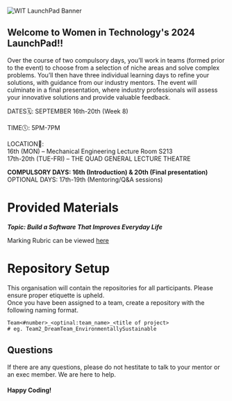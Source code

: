 
![WIT LaunchPad Banner](./images/banner.png)

## Welcome to Women in Technology's 2024 LaunchPad!!


Over the course of two compulsory days, you’ll work in teams (formed prior to the event) to choose from a selection of niche areas and solve complex problems. You’ll then have three individual learning days to refine your solutions, with guidance from our industry mentors. The event will culminate in a final presentation, where industry professionals will assess your innovative solutions and provide valuable feedback.

DATES🗓️: SEPTEMBER 16th-20th (Week 8) 

TIME🕔: 5PM-7PM 

LOCATION📍:  \
16th (MON) – Mechanical Engineering Lecture Room S213 \
17th-20th (TUE-FRI) – THE QUAD GENERAL LECTURE THEATRE 

**COMPULSORY DAYS: 16th (Introduction) & 20th (Final presentation)** \
OPTIONAL DAYS: 17th-19th (Mentoring/Q&A sessions) 

# Provided Materials
***Topic: Build a Software That Improves Everyday Life*** 

Marking Rubric can be viewed [here](https://docs.google.com/document/d/1NlYg6NRSXuMQNPJlMfpfc79ZrrDp87l5/edit?usp=sharing&ouid=101587191907413956298&rtpof=true&sd=true)


# Repository Setup
This organisation will contain the repositories for all participants. Please ensure proper etiquette is upheld. \
Once you have been assigned to a team, create a repository with the following naming format.
```
Team<#number>_<optinal:team_name>_<title of project>
# eg. Team2_DreamTeam_EnvironmentallySustainable
```

## Questions
If there are any questions, please do not hestitate to talk to your mentor or an exec member. We are here to help.


#### Happy Coding!

